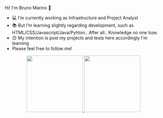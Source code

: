 Hi! I'm Bruno Marino 👋

- 💻 I’m currently working as Infrastructure and Project Analyst
- 📚 But I’m learning slightly regarding development, such as HTML/CSS/Javascript/Java/Pyhton.. After all.. Knowledge no one lose.
- 😊 My intention is post my projects and tests here accordingly I'm learning 
- Please feel free to follow me!

<div align="center">
  <a href="https://github.com/bmarino01">
  <img height="180em" src="https://github-readme-stats.vercel.app/api?username=bmarino01&show_icons=true&theme=dark&include_all_commits=true&count_private=true"/>
  <img height="180em" src="https://github-readme-stats.vercel.app/api/top-langs/?username=bmarino01&layout=compact&langs_count=7&theme=dark"/>
</div>


<!--
**bmarino01/bmarino01** is a ✨ _special_ ✨ repository because its `README.md` (this file) appears on your GitHub profile.

Here are some ideas to get you started:

- 🔭 I’m currently working on ...
- 🌱 I’m currently learning ...
- 👯 I’m looking to collaborate on ...
- 🤔 I’m looking for help with ...
- 💬 Ask me about ...
- 📫 How to reach me: ...
- 😄 Pronouns: ...
- ⚡ Fun fact: ...
-->
